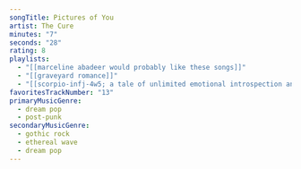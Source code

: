 ```yaml
---
songTitle: Pictures of You
artist: The Cure
minutes: "7"
seconds: "28"
rating: 8
playlists:
  - "[[marceline abadeer would probably like these songs]]"
  - "[[graveyard romance]]"
  - "[[scorpio-infj-4w5; a tale of unlimited emotional introspection and arcane bullshit]]"
favoritesTrackNumber: "13"
primaryMusicGenre:
  - dream pop
  - post-punk
secondaryMusicGenre:
  - gothic rock
  - ethereal wave
  - dream pop
---
```

